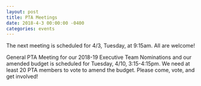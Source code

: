 ```yaml
---
layout: post
title: PTA Meetings
date: 2018-4-3 00:00:00 -0400
categories: events
---
```

The next meeting is scheduled for 4/3, Tuesday, at 9:15am.  All are welcome!

General PTA Meeting for our 2018-19 Executive Team Nominations and our amended budget is scheduled for Tuesday, 4/10, 3:15-4:15pm. We need at least 20 PTA members to vote to amend the budget. Please come, vote, and get involved!




